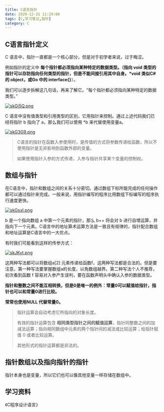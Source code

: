 ```yaml
---
title: C语言指针
date: 2020-12-31 11:29:00
tags: [C,学习笔记,指针]
category: C
---
```




## C语言指针定义

C 语言中，指针一直都是一个核心部分，但是对于初学者来说，过于晦涩。

例如指针的定义中 **每个指针都必须指向某种特定的数据类型。（指向 void 类型的指针可以存防指向任何类型的指针，但是不能间接引用其中自身。*void 类似C# 的 object，或Go 中的 interface{}**）。

我们可以逐步拆解这几句话，再来了解它。“每个指针都必须指向某种特定的数据类型。”

[![skGi5Q.png](https://s3.ax1x.com/2021/01/05/skGi5Q.png)](https://imgchr.com/i/skGi5Q)

C 语言中没有值类型和引用类型的区别，它用指针来控制。通过上述代码我们已经将指针 b 指向了 a，那么我们可以使用 *b 来代替使用变量a。

[![skG3G9.png](https://s3.ax1x.com/2021/01/05/skG3G9.png)](https://imgchr.com/i/skG3G9)

> C语言的指针在函数入参使用时，是传值的方式将参数传递给函数，所以不使用指针是无非影响到函数外部的变量。
>
> 如果使用指针入参的方式传递，入参与指针共享某个变量的控制权。



## 数组与指针

在C语言中，指针和数组之间的关系十分密切。通过数组下标所能完成的任何操作都可以通过指针来完成。一般来说，用指针编写的程序比用数组下标编写的程序执行速度更快。

[![skGsxI.png](https://s3.ax1x.com/2021/01/05/skGsxI.png)](https://imgchr.com/i/skGsxI)

b 是一个指向数组 a 中第一个元素的指针，那么 b++ 将会对 b 进行自增运算，并指向下一个元素。C语言中的地址算术运算方法是一致且有规律的，指针配合数组和地址运算是C语言中的一大优点。

有时我们可能看到这样的传参方式：

[![skJKyt.png](https://s3.ax1x.com/2021/01/05/skJKyt.png)](https://imgchr.com/i/skJKyt)

这两种写法都可以将数组a[2] 元素传递给函数f，这两种写法都是合法的。但是要注意，第一种写法要掌握数组a的长度，以免数组越界。第二种写法个人不推荐，初次看到函数 f 容易对入参产生误判，要在函数声明头中确认入参的数据类型。

**指针和整数之间不能互相转换，但是0是唯一的例外：常量0可以赋值给指针，指针也可以和常量0进行比较。**

**常常也使用NULL 代替常量0。**

> 指针运算会自动考虑它所指向的对象长度。
>
> 有效的指针运算包含 **相同类型指针之间的赋值运算**，指针同整数之间的加减法运算；指向相同数组中元素的两个指针间的减法或比较运算；给指针赋值 0 或者比较运算。
>
> 其他形式的指针运算都是非法的。



## 指针数组以及指向指针的指针

指针本身也是变量，所以它们也可以像其他变量一样存储在数组中。







## 学习资料

《C程序设计语言》